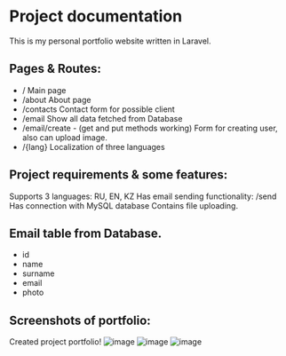 # Project documentation

This is my personal portfolio website written in Laravel. 

## Pages & Routes:

-   / Main page
-   /about About page
-   /contacts Contact form for possible client
-   /email Show all data fetched from Database
-   /email/create - (get and put methods working) Form for creating user, also can upload image.
-   /{lang} Localization of three languages

## Project requirements & some features:

Supports 3 languages: RU, EN, KZ
Has email sending functionality: /send
Has connection with MySQL database
Contains file uploading.

## Email table from Database.

- id 
- name 
- surname 
- email 
- photo 

## Screenshots of portfolio:

Created project portfolio!
![image](https://user-images.githubusercontent.com/72303445/108621184-57464100-745b-11eb-8aba-e914267b20ae.png)
![image](https://user-images.githubusercontent.com/72303445/108621200-7218b580-745b-11eb-9119-cb163d5b7a40.png)
![image](https://user-images.githubusercontent.com/72303445/108621197-6cbb6b00-745b-11eb-84e0-2324b11f2754.png)
